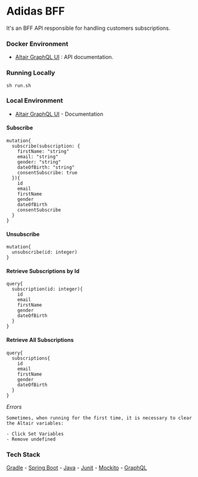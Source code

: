 # Adidas BFF
It's an BFF API responsible for handling customers subscriptions.


### Docker Environment

* [Altair GraphQL UI](http://172.32.0.101:9595/altair) : API documentation.


### Running Locally

```
sh run.sh
```

### Local Environment

* [Altair GraphQL UI](http://127.0.1.1:9595/altair) - Documentation

#### Subscribe
```
mutation{
  subscribe(subscription: {
    firstName: "string"
    email: "string"
    gender: "string"
    dateOfBirth: "string"
    consentSubscribe: true
  }){
    id
    email
    firstName
    gender
    dateOfBirth
    consentSubscribe
  }
}
```

#### Unsubscribe
```
mutation{
  unsubscribe(id: integer)
}
```

#### Retrieve Subscriptions by Id
```
query{
  subscription(id: integer){
    id
    email
    firstName
    gender
    dateOfBirth
  }
}
```

#### Retrieve All Subscriptions
```
query{
  subscriptions{
    id
    email
    firstName
    gender
    dateOfBirth
  }
}
```

*Errors*
```
Sometimes, when running for the first time, it is necessary to clear the Altair variables:

- Click Set Variables
- Remove undefined
```


### Tech Stack
[Gradle](https://gradle.org/) - [Spring Boot](https://projects.spring.io/spring-boot/) - [Java](https://www.oracle.com/java/technologies/javase/jdk13-archive-downloads.html) - [Junit](http://junit.org/) - [Mockito](http://site.mockito.org/) - [GraphQL](https://github.com/graphql-java-kickstart/graphql-spring-boot)
